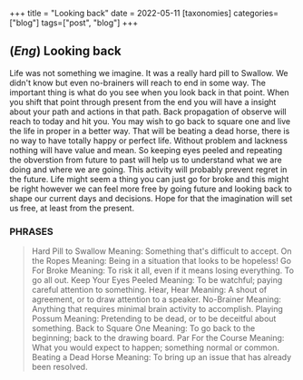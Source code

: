 +++
title = "Looking back"
date = 2022-05-11
[taxonomies]
categories=["blog"]
tags=["post", "blog"]
+++

## (*Eng*) Looking back

Life was not something we imagine. It was a really hard pill to Swallow. We didn't know but even no-brainers will reach to end in some way. The important thing is what do you see when you look back in that point. When you shift that point through present from the end you will have a insight about your path and actions in that path. Back propagation of observe will reach to today and hit you. You may wish to go back to square one and live the life in proper in a better way. That will be beating a dead horse, there is no way to have totally happy or perfect life. Without problem and lackness nothing will have value and mean. So keeping eyes peeled and repeating the obverstion from future to past will help us to understand what we are doing and where we are going. This activity will probably prevent regret in the future. Life might seem a thing you can just go for broke and this might be right however we can feel more free by going future and looking back to shape our current days and decisions. Hope for that the imagination will set us free, at least from the present.


### PHRASES
>Hard Pill to Swallow
Meaning: Something that's difficult to accept.
>On the Ropes
Meaning: Being in a situation that looks to be hopeless!
>Go For Broke
Meaning: To risk it all, even if it means losing everything. To go all out.
>Keep Your Eyes Peeled
Meaning: To be watchful; paying careful attention to something.
>Hear, Hear
Meaning: A shout of agreement, or to draw attention to a speaker.
>No-Brainer
Meaning: Anything that requires minimal brain activity to accomplish.
>Playing Possum
Meaning: Pretending to be dead, or to be deceitful about something.
>Back to Square One
Meaning: To go back to the beginning; back to the drawing board.
>Par For the Course
Meaning: What you would expect to happen; something normal or common.
>Beating a Dead Horse
Meaning: To bring up an issue that has already been resolved.
